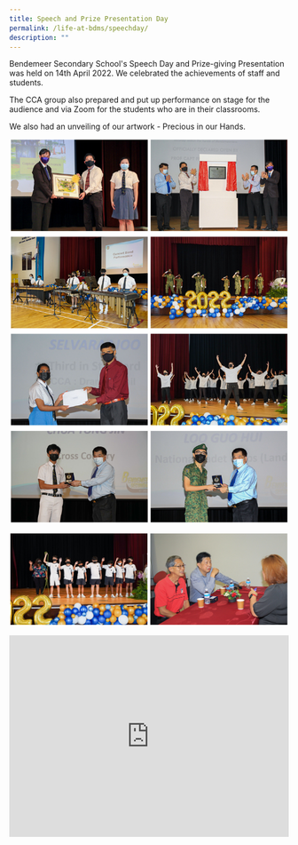 ```yaml
---
title: Speech and Prize Presentation Day
permalink: /life-at-bdms/speechday/
description: ""
---
```

<style>
.google-slides-container{ position: relative; width: 100%; padding-top: 72%; overflow: hidden; } .google-slides-container iframe{ position: absolute; top: 0; left: 0; width: 100%; height: 100%; }
</style>

Bendemeer Secondary School's Speech Day and Prize-giving Presentation was held on 14th April 2022. We celebrated the achievements of staff and students.

The CCA group also prepared and put up performance on stage for the audience and via Zoom for the students who are in their classrooms. 

We also had an unveiling of our artwork - Precious in our Hands.  

![](/images/Lifebdms/lifebdms-speechday-01.jpg)

![](/images/Lifebdms/lifebdms-speechday-02.jpg)

<div class="google-slides-container">
<iframe src="https://docs.google.com/presentation/d/e/2PACX-1vTnk85JaiLb8T1Dr1y3WziPvvuq63nne8Al2LfOuDz9DzWxBNA_sGdA3A8tZGmYYWHcZwkn7HDl4WHU/embed?start=true&loop=true&delayms=3000" frameborder="0" width="840" height="589" allowfullscreen="true" ></iframe></div>